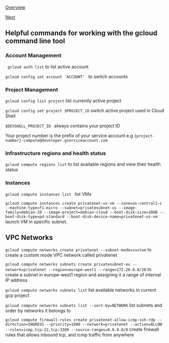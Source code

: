 [Overview](https://github.com/paulowe/gcp/blob/main/readme.md)

[Next](https://github.com/paulowe/gcp/blob/main/gcp-core-infrastructure/gsutil.md)

## Helpful commands for working with the gcloud command line tool

### Account Management

``` gcloud auth list``` to list active account

```gcloud config set account 'ACCOUNT' ``` to switch accounts

### Project Management

```gcloud config list project``` list currently active project

```gcloud config set project $PROJECT_iD``` switch active project used in Cloud Shell

```$DEVSHELL_PROJECT_ID ``` always contains your project ID

Your project number is the prefix of your service account e.g ```{project-number}-compute@developer.gserviceaccount.com```



### Infrastructure regions and health status

```gcloud compute regions list``` to list available regions and view their health status

### Instances

 ```gcloud compute instances list ``` list VMs
 
 ```gcloud compute instances create privatenet-us-vm --zone=us-central1-c --machine-type=f1-micro --subnet=privatesubnet-us --image-family=debian-10 --image-project=debian-cloud --boot-disk-size=10GB --boot-disk-type=pd-standard --boot-disk-device-name=privatenet-us-vm``` launch VM in specific subnet.

## VPC Networks

```gcloud compute networks create privatenet --subnet-mode=custom``` to create a custom mode VPC network called privatenet 

```gcloud compute networks subnets create privatesubnet-eu --network=privatenet --region=europe-west1 --range=172.20.0.0/20``` to create a subnet in europe-west1 region and assigning it a range of internal IP address

```gcloud compute networks subnets list``` list available networks in current gcp project

```gcloud compute networks subnets list --sort-by=NETWORK``` list subnets and order by networks it belongs to

```gcloud compute firewall-rules create privatenet-allow-icmp-ssh-rdp --direction=INGRESS --priority=1000 --network=privatenet --action=ALLOW --rules=icmp,tcp:22,tcp:3389 --source-ranges=0.0.0.0/0``` create firewall rules that allows inbound tcp, and icmp traffic from anywhere


